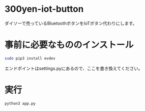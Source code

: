 # 300yen-iot-button
ダイソーで売っているBluetoothボタンをIoTボタン代わりにします。


# 事前に必要なもののインストール
```bash
sudo pip3 install evdev
```

エンドポイントはsettings.pyにあるので、ここを書き換えてください。

# 実行
```
python3 app.py
```

